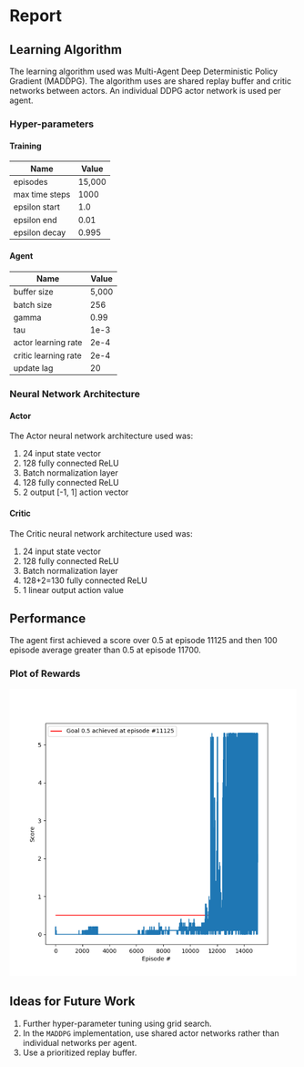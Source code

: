 # Report

## Learning Algorithm

The learning algorithm used was Multi-Agent Deep Deterministic Policy Gradient (MADDPG). The algorithm uses are shared
replay buffer and critic networks between actors. An individual DDPG actor network is used per agent.

### Hyper-parameters

#### Training

| Name           | Value    | 
| ---            | ---      |
| episodes       | 15,000   |
| max time steps | 1000     |
| epsilon start  | 1.0      |
| epsilon end    | 0.01     |
| epsilon decay  | 0.995    |

#### Agent

| Name                  | Value | 
| ---                   | ---   |
| buffer size           | 5,000 | 
| batch size            | 256   | 
| gamma                 | 0.99  | 
| tau                   | 1e-3  | 
| actor learning rate   | 2e-4  | 
| critic learning rate  | 2e-4  | 
| update lag            | 20    | 

### Neural Network Architecture

#### Actor

The Actor neural network architecture used was:

1. 24 input state vector
2. 128 fully connected ReLU
3. Batch normalization layer
4. 128 fully connected ReLU
5. 2 output [-1, 1] action vector

#### Critic

The Critic neural network architecture used was:

1. 24 input state vector
2. 128 fully connected ReLU
2. Batch normalization layer
2. 128+2=130 fully connected ReLU
4. 1 linear output action value

## Performance

The agent first achieved a score over 0.5 at episode 11125 and then 100 episode average greater than 0.5 at episode 11700.

### Plot of Rewards

![](../img/tennis_performance.png)

## Ideas for Future Work

1. Further hyper-parameter tuning using grid search.
2. In the `MADDPG` implementation, use shared actor networks rather than individual networks per agent.
3. Use a prioritized replay buffer.